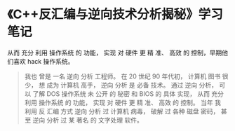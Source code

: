 # 《C++反汇编与逆向技术分析揭秘》学习笔记

 从而 充分 利用 操作系统 的 功能， 实现 对 硬件 更 精 准、 高效 的 控制，早期他们喜欢 hack 操作系统。

> 我也 曾是 一名 逆向 分析 工程师。 在 20 世纪 90 年代初， 计算机 图书 很少， 想 成为 计算机 高手， 逆向 分析 是 必备 技术。 通过 逆向 分析， 可以 了解 DOS 操作系统 未 公开 的 秘密 和 BIOS 的 具体 实现， 从而 充分 利用 操作系统 的 功能， 实现 对 硬件 更 精 准、 高效 的 控制。 当年 我 利用 反 汇编 方式 逆向 分析 过 计算机 病毒， 破解 过 各种 磁盘 密码， 甚至 逆向 分析 过 某 著名 的 文字处理 软件。
>
